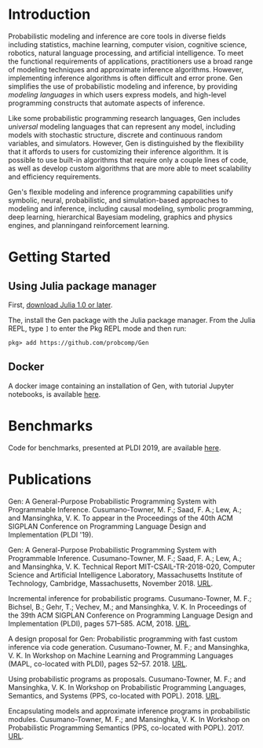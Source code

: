 ---
---

# Introduction
Probabilistic modeling and inference are core tools in diverse fields including statistics, machine learning, computer vision, cognitive science, robotics, natural language processing, and artificial intelligence.
To meet the functional requirements of applications, practitioners use a broad range of modeling techniques and approximate inference algorithms.
However, implementing inference algorithms is often difficult and error prone.
Gen simplifies the use of probabilistic modeling and inference, by providing *modeling languages* in which users express models, and high-level programming constructs that automate aspects of inference.

Like some probabilistic programming research languages, Gen includes *universal* modeling languages that can represent any model, including models with stochastic structure, discrete and continuous random variables, and simulators.
However, Gen is distinguished by the flexibility that it affords to users for customizing their inference algorithm.
It is possible to use built-in algorithms that require only a couple lines of code, as well as develop custom algorithms that are more able to meet scalability and efficiency requirements.

Gen's flexible modeling and inference programming capabilities unify symbolic, neural, probabilistic, and simulation-based approaches to modeling and inference, including causal modeling, symbolic programming, deep learning, hierarchical Bayesiam modeling, graphics and physics engines, and planningand reinforcement learning.

# Getting Started

## Using Julia package manager
First, [download Julia 1.0 or later](https://julialang.org/downloads/).

The, install the Gen package with the Julia package manager.
From the Julia REPL, type `]` to enter the Pkg REPL mode and then run:
```
pkg> add https://github.com/probcomp/Gen
```
## Docker

A docker image containing an installation of Gen, with tutorial Jupyter notebooks, is available [here](https://github.com/probcomp/gen-quickstart). 

# Benchmarks

Code for benchmarks, presented at PLDI 2019, are available [here](https://github.com/probcomp/pldi2019-gen-experiments).

# Publications

Gen: A General-Purpose Probabilistic Programming System with Programmable Inference. Cusumano-Towner, M. F.; Saad, F. A.; Lew, A.; and Mansinghka, V. K. To appear in the Proceedings of the 40th ACM SIGPLAN Conference on Programming Language Design and Implementation (PLDI '19).

Gen: A General-Purpose Probabilistic Programming System with Programmable Inference. Cusumano-Towner, M. F.; Saad, F. A.; Lew, A.; and Mansinghka, V. K. Technical Report MIT-CSAIL-TR-2018-020, Computer Science and Artificial Intelligence Laboratory, Massachusetts Institute of Technology, Cambridge, Massachusetts, November 2018. [URL](http://hdl.handle.net/1721.1/119255).

Incremental inference for probabilistic programs. Cusumano-Towner, M. F.; Bichsel, B.; Gehr, T.; Vechev, M.; and Mansinghka, V. K. In Proceedings of the 39th ACM SIGPLAN Conference on Programming Language Design and Implementation (PLDI), pages 571–585. ACM, 2018. [URL](https://dl.acm.org/citation.cfm?id=3192399).

A design proposal for Gen: Probabilistic programming with fast custom inference via code generation. Cusumano-Towner, M. F.; and Mansinghka, V. K. In Workshop on Machine Learning and Programming Languages (MAPL, co-located with PLDI), pages 52–57. 2018. [URL](https://dl.acm.org/citation.cfm?id=3211350).

Using probabilistic programs as proposals. Cusumano-Towner, M. F.; and Mansinghka, V. K. In Workshop on Probabilistic Programming Languages, Semantics, and Systems (PPS, co-located with POPL). 2018. [URL](https://arxiv.org/pdf/1801.03612.pdf).

Encapsulating models and approximate inference programs in probabilistic modules. Cusumano-Towner, M. F.; and Mansinghka, V. K. In Workshop on Probabilistic Programming Semantics (PPS, co-located with POPL). 2017. [URL](https://arxiv.org/pdf/1612.04759.pdf).
